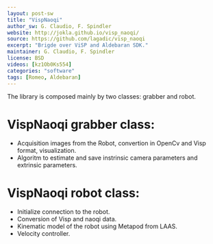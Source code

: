 ```yaml
---
layout: post-sw
title: "VispNaoqi"
author_sw: G. Claudio, F. Spindler
website: http://jokla.github.io/visp_naoqi/
source: https://github.com/lagadic/visp_naoqi
excerpt: "Brigde over ViSP and Aldebaran SDK."
maintainer: G. Claudio, F. Spindler 
license: BSD
videos: [kz1Ob0Ks554]
categories: "software"
tags: [Romeo, Aldebaran]
---
```

The library is composed mainly by two classes: grabber and robot.

# VispNaoqi grabber class:
 * Acquisition images from the Robot, convertion in OpenCv and Visp format, visualization.
 * Algoritm to estimate and save instrinsic camera parameters and extrinsic parameters.

# VispNaoqi robot class:
 * Initialize connection to the robot.
 * Conversion of Visp and naoqi data.
 * Kinematic model of the robot using  Metapod from LAAS.
 * Velocity controller.
